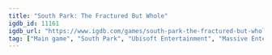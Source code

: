 ```yaml
---
title: "South Park: The Fractured But Whole"
igdb_id: 11161
igdb_url: "https://www.igdb.com/games/south-park-the-fractured-but-whole"
tag: ["Main game", "South Park", "Ubisoft Entertainment", "Massive Entertainment", "South Park Digital Studios", "Ubisoft San Francisco", "Ubisoft Osaka", "Role-playing (RPG)", "Strategy", "Adventure", "Single player", "Side view", "Action", "Comedy"]
---
```

